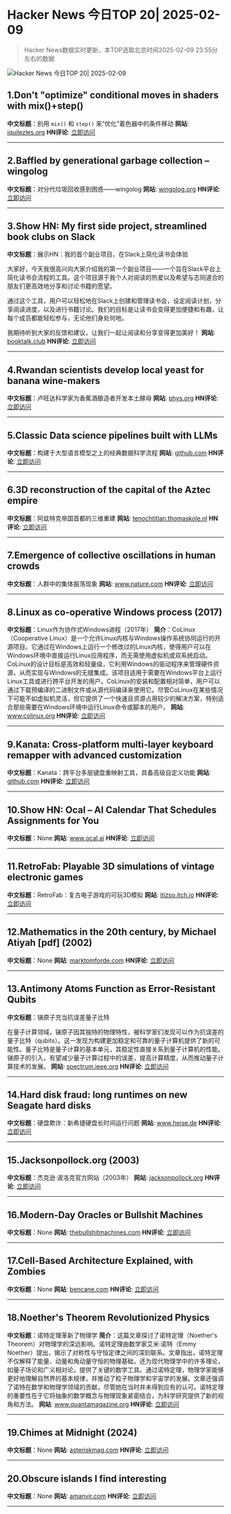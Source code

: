 # Hacker News 今日TOP 20| 2025-02-09

> Hacker News数据实时更新，本TOP选取北京时间2025-02-09 23:55分左右的数据

![Hacker News 今日TOP 20| 2025-02-09](https://img.chuhaix.com/2024/0910_imageFile-1665440404179-628424718_1725901191.png)

## 1.Don't "optimize" conditional moves in shaders with mix()+step()
**中文标题**：别用 `mix()` 和 `step()` 来“优化”着色器中的条件移动
**网站**:  <a href='https://iquilezles.org/articles/gpuconditionals/' target='_blank' rel='nofollow'>iquilezles.org</a>
**HN评论**:  <a href='https://news.ycombinator.com/item?id=42990324&utm_source=www.chuhaix.com' target='_blank' rel='nofollow'>立即访问</a>

---

## 2.Baffled by generational garbage collection – wingolog
**中文标题**：对分代垃圾回收感到困惑——wingolog
**网站**:  <a href='https://wingolog.org/archives/2025/02/09/baffled-by-generational-garbage-collection' target='_blank' rel='nofollow'>wingolog.org</a>
**HN评论**:  <a href='https://news.ycombinator.com/item?id=42990819&utm_source=www.chuhaix.com' target='_blank' rel='nofollow'>立即访问</a>

---

## 3.Show HN: My first side project, streamlined book clubs on Slack
**中文标题**：展示HN：我的首个副业项目，在Slack上简化读书会体验

大家好，今天我很高兴向大家介绍我的第一个副业项目——一个旨在Slack平台上简化读书会流程的工具。这个项目源于我个人对阅读的热爱以及希望与志同道合的朋友们更高效地分享和讨论书籍的愿望。

通过这个工具，用户可以轻松地在Slack上创建和管理读书会，设定阅读计划，分享阅读进度，以及进行书籍讨论。我们的目标是让读书会变得更加便捷和有趣，让每个成员都能轻松参与，无论他们身处何地。

我期待听到大家的反馈和建议，让我们一起让阅读和分享变得更加美好！
**网站**:  <a href='https://booktalk.club/' target='_blank' rel='nofollow'>booktalk.club</a>
**HN评论**:  <a href='https://news.ycombinator.com/item?id=42990540&utm_source=www.chuhaix.com' target='_blank' rel='nofollow'>立即访问</a>

---

## 4.Rwandan scientists develop local yeast for banana wine-makers
**中文标题**：卢旺达科学家为香蕉酒酿造者开发本土酵母
**网站**:  <a href='https://phys.org/news/2025-01-rwandan-scientists-local-yeast-banana.html' target='_blank' rel='nofollow'>phys.org</a>
**HN评论**:  <a href='https://news.ycombinator.com/item?id=42985342&utm_source=www.chuhaix.com' target='_blank' rel='nofollow'>立即访问</a>

---

## 5.Classic Data science pipelines built with LLMs
**中文标题**：构建于大型语言模型之上的经典数据科学流程
**网站**:  <a href='https://github.com/Pravko-Solutions/FlashLearn/tree/main/examples' target='_blank' rel='nofollow'>github.com</a>
**HN评论**:  <a href='https://news.ycombinator.com/item?id=42990036&utm_source=www.chuhaix.com' target='_blank' rel='nofollow'>立即访问</a>

---

## 6.3D reconstruction of the capital of the Aztec empire
**中文标题**：阿兹特克帝国首都的三维重建
**网站**:  <a href='https://tenochtitlan.thomaskole.nl/' target='_blank' rel='nofollow'>tenochtitlan.thomaskole.nl</a>
**HN评论**:  <a href='https://news.ycombinator.com/item?id=42950059&utm_source=www.chuhaix.com' target='_blank' rel='nofollow'>立即访问</a>

---

## 7.Emergence of collective oscillations in human crowds
**中文标题**：人群中的集体振荡现象
**网站**:  <a href='https://www.nature.com/articles/s41586-024-08514-6' target='_blank' rel='nofollow'>www.nature.com</a>
**HN评论**:  <a href='https://news.ycombinator.com/item?id=42987646&utm_source=www.chuhaix.com' target='_blank' rel='nofollow'>立即访问</a>

---

## 8.Linux as co-operative Windows process (2017)
**中文标题**：Linux作为协作式Windows进程（2017年）
**简介**：CoLinux（Cooperative Linux）是一个允许Linux内核与Windows操作系统协同运行的开源项目。它通过在Windows上运行一个修改过的Linux内核，使得用户可以在Windows环境中直接运行Linux应用程序，而无需使用虚拟机或双系统启动。CoLinux的设计目标是高效和轻量级，它利用Windows的驱动程序来管理硬件资源，从而实现与Windows的无缝集成。该项目适用于需要在Windows平台上运行Linux工具或进行跨平台开发的用户。CoLinux的安装和配置相对简单，用户可以通过下载预编译的二进制文件或从源代码编译来使用它。尽管CoLinux在某些情况下可能不如虚拟机灵活，但它提供了一个快速且资源占用较少的解决方案，特别适合那些需要在Windows环境中运行Linux命令或脚本的用户。
**网站**:  <a href='http://www.colinux.org/' target='_blank' rel='nofollow'>www.colinux.org</a>
**HN评论**:  <a href='https://news.ycombinator.com/item?id=42989923&utm_source=www.chuhaix.com' target='_blank' rel='nofollow'>立即访问</a>

---

## 9.Kanata: Cross-platform multi-layer keyboard remapper with advanced customization
**中文标题**：Kanata：跨平台多层键盘重映射工具，具备高级自定义功能
**网站**:  <a href='https://github.com/jtroo/kanata' target='_blank' rel='nofollow'>github.com</a>
**HN评论**:  <a href='https://news.ycombinator.com/item?id=42991019&utm_source=www.chuhaix.com' target='_blank' rel='nofollow'>立即访问</a>

---

## 10.Show HN: Ocal – AI Calendar That Schedules Assignments for You
**中文标题**：None
**网站**:  <a href='https://www.ocal.ai/' target='_blank' rel='nofollow'>www.ocal.ai</a>
**HN评论**:  <a href='https://news.ycombinator.com/item?id=42990351&utm_source=www.chuhaix.com' target='_blank' rel='nofollow'>立即访问</a>

---

## 11.RetroFab: Playable 3D simulations of vintage electronic games
**中文标题**：RetroFab：复古电子游戏的可玩3D模拟
**网站**:  <a href='https://itizso.itch.io/retrofab' target='_blank' rel='nofollow'>itizso.itch.io</a>
**HN评论**:  <a href='https://news.ycombinator.com/item?id=42989628&utm_source=www.chuhaix.com' target='_blank' rel='nofollow'>立即访问</a>

---

## 12.Mathematics in the 20th century, by Michael Atiyah [pdf] (2002)
**中文标题**：None
**网站**:  <a href='https://marktomforde.com/academic/miscellaneous/images/atiyah20thcentury.pdf' target='_blank' rel='nofollow'>marktomforde.com</a>
**HN评论**:  <a href='https://news.ycombinator.com/item?id=42989419&utm_source=www.chuhaix.com' target='_blank' rel='nofollow'>立即访问</a>

---

## 13.Antimony Atoms Function as Error-Resistant Qubits
**中文标题**：锑原子充当抗误差量子比特

在量子计算领域，锑原子因其独特的物理特性，被科学家们发现可以作为抗误差的量子比特（qubits）。这一发现为构建更加稳定和可靠的量子计算机提供了新的可能性。量子比特是量子计算的基本单元，其稳定性直接关系到量子计算机的性能。锑原子的引入，有望减少量子计算过程中的误差，提高计算精度，从而推动量子计算技术的发展。
**网站**:  <a href='https://spectrum.ieee.org/quantum-error' target='_blank' rel='nofollow'>spectrum.ieee.org</a>
**HN评论**:  <a href='https://news.ycombinator.com/item?id=42963414&utm_source=www.chuhaix.com' target='_blank' rel='nofollow'>立即访问</a>

---

## 14.Hard disk fraud: long runtimes on new Seagate hard disks
**中文标题**：硬盘欺诈：新希捷硬盘长时间运行问题
**网站**:  <a href='https://www.heise.de/en/news/Hard-disk-fraud-Increasing-evidence-of-origin-in-China-10269059.html' target='_blank' rel='nofollow'>www.heise.de</a>
**HN评论**:  <a href='https://news.ycombinator.com/item?id=42991006&utm_source=www.chuhaix.com' target='_blank' rel='nofollow'>立即访问</a>

---

## 15.Jacksonpollock.org (2003)
**中文标题**：杰克逊·波洛克官方网站（2003年）
**网站**:  <a href='https://jacksonpollock.org/' target='_blank' rel='nofollow'>jacksonpollock.org</a>
**HN评论**:  <a href='https://news.ycombinator.com/item?id=42986320&utm_source=www.chuhaix.com' target='_blank' rel='nofollow'>立即访问</a>

---

## 16.Modern-Day Oracles or Bullshit Machines
**中文标题**：None
**网站**:  <a href='https://thebullshitmachines.com' target='_blank' rel='nofollow'>thebullshitmachines.com</a>
**HN评论**:  <a href='https://news.ycombinator.com/item?id=42989320&utm_source=www.chuhaix.com' target='_blank' rel='nofollow'>立即访问</a>

---

## 17.Cell-Based Architecture Explained, with Zombies
**中文标题**：None
**网站**:  <a href='https://bencane.com/cell-based-architecture-explained-with-zombies-f5e814d3e5d2' target='_blank' rel='nofollow'>bencane.com</a>
**HN评论**:  <a href='https://news.ycombinator.com/item?id=42961855&utm_source=www.chuhaix.com' target='_blank' rel='nofollow'>立即访问</a>

---

## 18.Noether's Theorem Revolutionized Physics
**中文标题**：诺特定理革新了物理学
**简介**：这篇文章探讨了诺特定理（Noether's Theorem）对物理学的深远影响。诺特定理由数学家艾米·诺特（Emmy Noether）提出，揭示了对称性与守恒定律之间的深刻联系。文章指出，诺特定理不仅解释了能量、动量和角动量守恒的物理基础，还为现代物理学中的许多理论，如量子场论和广义相对论，提供了关键的数学工具。通过诺特定理，物理学家能够更好地理解自然界的基本规律，并推动了粒子物理学和宇宙学的发展。文章还强调了诺特在数学和物理学领域的贡献，尽管她在当时并未得到应有的认可。诺特定理的重要性在于它将抽象的数学概念与物理现象紧密结合，为科学研究提供了新的视角和方法。
**网站**:  <a href='https://www.quantamagazine.org/how-noethers-theorem-revolutionized-physics-20250207/' target='_blank' rel='nofollow'>www.quantamagazine.org</a>
**HN评论**:  <a href='https://news.ycombinator.com/item?id=42972982&utm_source=www.chuhaix.com' target='_blank' rel='nofollow'>立即访问</a>

---

## 19.Chimes at Midnight (2024)
**中文标题**：None
**网站**:  <a href='https://asteriskmag.com/issues/08/chimes-at-midnight' target='_blank' rel='nofollow'>asteriskmag.com</a>
**HN评论**:  <a href='https://news.ycombinator.com/item?id=42989609&utm_source=www.chuhaix.com' target='_blank' rel='nofollow'>立即访问</a>

---

## 20.Obscure islands I find interesting
**中文标题**：None
**网站**:  <a href='https://amanvir.com/obscure-islands' target='_blank' rel='nofollow'>amanvir.com</a>
**HN评论**:  <a href='https://news.ycombinator.com/item?id=42978199&utm_source=www.chuhaix.com' target='_blank' rel='nofollow'>立即访问</a>

---

